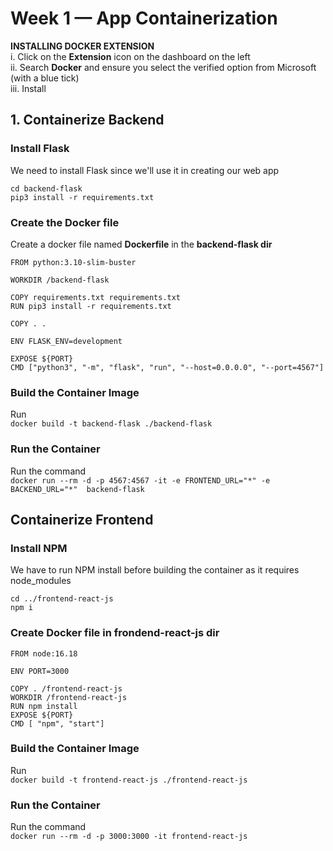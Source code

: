 # Week 1 — App Containerization

**INSTALLING DOCKER EXTENSION**  
i. Click on the **Extension** icon on the dashboard on the left   
ii. Search **Docker** and ensure you select the verified option from Microsoft (with a blue tick)  
iii. Install  

## 1. Containerize Backend 

### Install Flask
We need to install Flask since we'll use it in creating our web app  
```
cd backend-flask
pip3 install -r requirements.txt
```

### Create the Docker file
Create a docker file named **Dockerfile** in the **backend-flask dir**  

```docker
FROM python:3.10-slim-buster

WORKDIR /backend-flask

COPY requirements.txt requirements.txt
RUN pip3 install -r requirements.txt

COPY . .

ENV FLASK_ENV=development

EXPOSE ${PORT}
CMD ["python3", "-m", "flask", "run", "--host=0.0.0.0", "--port=4567"]
```

### Build the Container Image
Run  
``docker build -t backend-flask ./backend-flask``  

### Run the Container
Run the command  
``docker run --rm -d -p 4567:4567 -it -e FRONTEND_URL="*" -e BACKEND_URL="*"  backend-flask``  

## Containerize Frontend

### Install NPM
We have to run NPM install before building the container as it requires node_modules  
```
cd ../frontend-react-js
npm i
```

### Create Docker file in **frondend-react-js dir**  
```
FROM node:16.18

ENV PORT=3000

COPY . /frontend-react-js
WORKDIR /frontend-react-js
RUN npm install
EXPOSE ${PORT}
CMD [ "npm", "start"]
```

### Build the Container Image
Run  
``docker build -t frontend-react-js ./frontend-react-js``

### Run the Container
Run the command  
``docker run --rm -d -p 3000:3000 -it frontend-react-js``

###